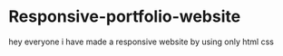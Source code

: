 # Responsive-portfolio-website
hey everyone i have made a responsive website by using only html css

